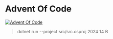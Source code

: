 # Advent Of Code

[![Advent Of Code](https://github.com/DimsFromDergachy/AdventOfCode/actions/workflows/AdventOfCode.yml/badge.svg)](https://github.com/DimsFromDergachy/AdventOfCode/actions/workflows/AdventOfCode.yml)

> dotnet run --project src/src.csproj 2024 14 B
